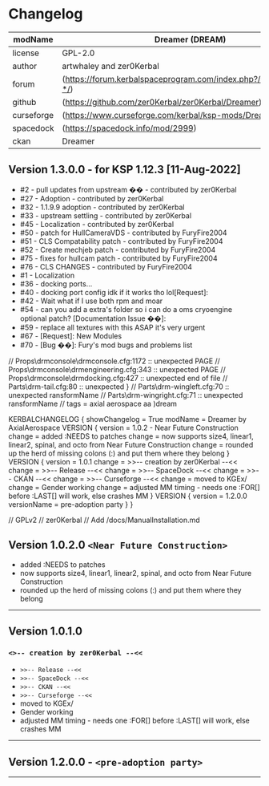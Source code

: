 # Changelog  
  
| modName    | Dreamer (DREAM)                                                   |
| ---------- | ----------------------------------------------------------------- |
| license    | GPL-2.0                                                           |
| author     | artwhaley and zer0Kerbal                                          |
| forum      | (https://forum.kerbalspaceprogram.com/index.php?/topic/207306-*/) |
| github     | (https://github.com/zer0Kerbal/zer0Kerbal/Dreamer)                |
| curseforge | (https://www.curseforge.com/kerbal/ksp-mods/Dreamer)              |
| spacedock  | (https://spacedock.info/mod/2999)                                 |
| ckan       | Dreamer                                                           |

## Version 1.3.0.0 - for KSP 1.12.3 [11-Aug-2022]

* #2 - pull updates from upstream &#55357;&#56566;  - contributed by zer0Kerbal
* #27 - Adoption - contributed by zer0Kerbal
* #32 - 1.1.9.9 adoption - contributed by zer0Kerbal
* #33 - upstream settling - contributed by zer0Kerbal
* #45 - Localization - contributed by zer0Kerbal
* #50 - patch for HullCameraVDS - contributed by FuryFire2004
* #51 - CLS Compatability patch - contributed by FuryFire2004
* #52 - Create mechjeb patch - contributed by FuryFire2004
* #75 - fixes for hullcam patch - contributed by FuryFire2004
* #76 - CLS CHANGES - contributed by FuryFire2004
* #1 - Localization
* #36 - docking ports...
* #40 - docking port config idk if it works tho lol[Request]: 
* #42 - Wait what if I use both rpm and moar
* #54 - can you add a extra's folder so i can do a oms cryoengine optional patch? [Documentation Issue &#55357;&#56538;]: 
* #59 - replace all textures with this ASAP it's very urgent
* #67 - [Request]: New Modules
* #70 - [Bug &#55357;&#56350;]: Fury's mod bugs and problems list


// Props\drmconsole\drmconsole.cfg:1172 :: unexpected PAGE
// Props\drmconsole\drmengineering.cfg:343 :: unexpected PAGE
// Props\drmconsole\drmdocking.cfg:427 :: unexpected end of file
// Parts\drm-tail.cfg:80 :: unexpected }
// Parts\drm-wingleft.cfg:70 :: unexpected ransformName
// Parts\drm-wingright.cfg:71 :: unexpected ransformName
// tags = axial aerospace aa )dream

KERBALCHANGELOG
{
	showChangelog = True
	modName = Dreamer by AxialAerospace
	VERSION
	{
		version = 1.0.2 -  Near Future Construction
		change = added :NEEDS to patches
		change = now supports size4, linear1, linear2, spinal, and octo from Near Future Construction
		change = rounded up the herd of missing colons (:) and put them where they belong
	}
	VERSION
	{
		version = 1.0.1
		change = >>-- creation by zer0Kerbal --<<
		change = >>-- Release --<<
		change = >>-- SpaceDock --<<
		change = >>-- CKAN --<<
		change = >>-- Curseforge --<<
		change = moved to KGEx/
		change = Gender working
		change = adjusted MM timing - needs one :FOR[] before :LAST[] will work, else crashes MM
	}
	VERSION
	{
		version = 1.2.0.0
		versionName = pre-adoption party
	}
}

// GPLv2
// zer0Kerbal
// Add /docs/ManualInstallation.md

## Version  1.0.2.0 `<Near Future Construction>`

* added :NEEDS to patches
* now supports size4, linear1, linear2, spinal, and octo from Near Future Construction
* rounded up the herd of missing colons (:) and put them where they belong

---

## Version 1.0.1.0

### `<>-- creation by zer0Kerbal --<<`

* `>>-- Release --<<`
* `>>-- SpaceDock --<<`
* `>>-- CKAN --<<`
* `>>-- Curseforge --<<`
* moved to KGEx/
* Gender working
* adjusted MM timing - needs one :FOR[] before :LAST[] will work, else crashes MM

---

## Version 1.2.0.0 - `<pre-adoption party>`

---
